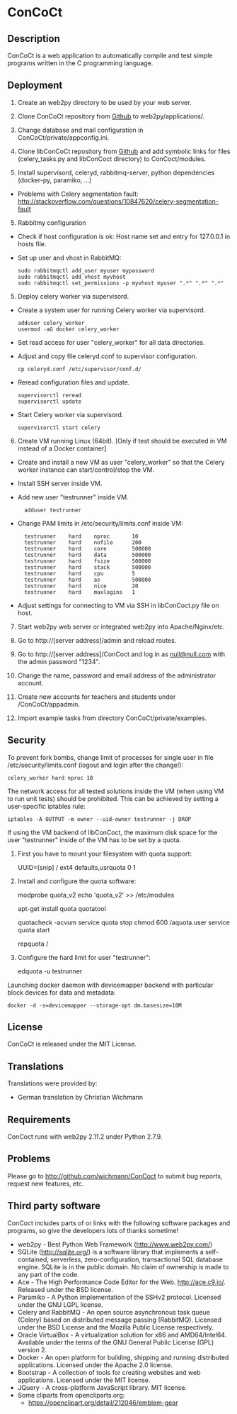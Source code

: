 ConCoCt
=======

Description
-----------
ConCoCt is a web application to automatically compile and test simple programs
written in the C programming language.


Deployment
----------
1) Create an web2py directory to be used by your web server.

2) Clone ConCoCt repository from [Github](https://github.com/wichmann/ConCoCt.git) to web2py/applications/.

3) Change database and mail configuration in ConCoCt/private/appconfig.ini.

4) Clone libConCoCt repository from [Github](https://github.com/wichmann/libConCoCt.git) and add symbolic links for files
   (celery_tasks.py and libConCoct directory) to ConCoct/modules.

5) Install supervisord, celeryd, rabbitmq-server, python dependencies (docker-py, paramiko, ...)
  - Problems with Celery segmentation fault:
    http://stackoverflow.com/questions/10847620/celery-segmentation-fault

5) Rabbitmy configuration
  - Check if host configuration is ok: Host name set and entry for 127.0.0.1
    in hosts file.
  - Set up user and vhost in RabbitMQ:

        sudo rabbitmqctl add_user myuser mypassword
        sudo rabbitmqctl add_vhost myvhost
        sudo rabbitmqctl set_permissions -p myvhost myuser ".*" ".*" ".*"

5) Deploy celery worker via supervisord.
  - Create a system user for running Celery worker via supervisord.

        adduser celery_worker
        usermod -aG docker celery_worker

  - Set read access for user "celery_worker" for all data directories.
  - Adjust and copy file celeryd.conf to supervisor configuration.

        cp celeryd.conf /etc/supervisor/conf.d/

  - Reread configuration files and update.

        supervisorctl reread
        supervisorctl update

  - Start Celery worker via supervisord.

        supervisorctl start celery

6) Create VM running Linux (64bit). [Only if test should be executed in VM
   instead of a Docker container]
  - Create and install a new VM as user "celery_worker" so that the Celery
    worker instance can start/control/stop the VM.
  - Install SSH server inside VM.
  - Add new user "testrunner" inside VM.

          adduser testrunner

  - Change PAM limits in /etc/security/limits.conf inside VM:

          testrunner	hard    nproc       10
          testrunner	hard    nofile      200
          testrunner	hard    core        500000
          testrunner	hard    data        500000
          testrunner	hard    fsize       500000
          testrunner	hard    stack       500000
          testrunner	hard    cpu         5
          testrunner	hard    as          500000
          testrunner	hard    nice        20
          testrunner	hard    maxlogins   1

  - Adjust settings for connecting to VM via SSH in libConCoct.py file on host.

7) Start web2py web server or integrated web2py into Apache/Nginx/etc.

8) Go to http://[server address]/admin and reload routes.

9) Go to http://[server address]/ConCoct and log in as null@null.com with the
   admin password "1234".

10) Change the name, password and email address of the administrator account.

11) Create new accounts for teachers and students under /ConCoCt/appadmin.

12) Import example tasks from directory ConCoCt/private/examples.


Security
--------
To prevent fork bombs, change limit of processes for single user in file
/etc/security/limits.conf (logout and login after the change!):

    celery_worker hard nproc 10

The network access for all tested solutions inside the VM (when using VM to run
unit tests) should be prohibited. This can be achieved by setting a user-specific
iptables rule:

    iptables -A OUTPUT -m owner --uid-owner testrunner -j DROP

If using the VM backend of libConCoct, the maximum disk space for the user
"testrunner" inside of the VM has to be set by a quota.

1) First you have to mount your filesystem with quota support:

    UUID=[snip]     /       ext4        defaults,usrquota       0       1

2) Install and configure the quota software:

    modprobe quota_v2
    echo 'quota_v2' >> /etc/modules
    
    apt-get install quota quotatool
    
    quotacheck -acvum
    service quota stop
    chmod 600 /aquota.user
    service quota start

    repquota /  

3) Configure the hard limit for user "testrunner":

    edquota -u testrunner

Launching docker daemon with devicemapper backend with particular block devices
for data and metadata:

    docker -d -s=devicemapper --storage-opt dm.basesize=10M


License
-------
ConCoCt is released under the MIT License.


Translations
------------
Translations were provided by:
* German translation by Christian Wichmann


Requirements
------------
ConCoct runs with web2py 2.11.2 under Python 2.7.9.


Problems
--------
Please go to http://github.com/wichmann/ConCoct to submit bug reports, request
new features, etc.


Third party software
--------------------
ConCoct includes parts of or links with the following software packages and
programs, so give the developers lots of thanks sometime!

* web2py - Best Python Web Framework (http://www.web2py.com/)
* SQLite (http://sqlite.org/) is a software library that implements a self-
  contained, serverless, zero-configuration, transactional SQL database engine.
  SQLite is in the public domain. No claim of ownership is made to any part of
  the code.
* Ace - The High Performance Code Editor for the Web. http://ace.c9.io/.
  Released under the BSD license.
* Paramiko - A Python implementation of the SSHv2 protocol. Licensed under the
  GNU LGPL license.
* Celery and RabbitMQ - An open source asynchronous task queue (Celery) based on
  distributed message passing (RabbitMQ). Licensed under the BSD License and the
  Mozilla Public License respectively.
* Oracle VirtualBox - A virtualization solution for x86 and AMD64/Intel64.
  Available under the terms of the GNU General Public License (GPL) version 2.
* Docker - An open platform for building, shipping and running distributed
  applications. Licensed under the Apache 2.0 license.
* Bootstrap - A collection of tools for creating websites and web applications.
  Licensed under the MIT license.
* JQuery - A cross-platform JavaScript library. MIT license.
* Some cliparts from opencliparts.org:
   - https://openclipart.org/detail/212046/emblem-gear
